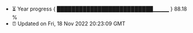 - ⏳ Year progress { ██████████████████████████▁▁▁▁ } 88.18 %
- ⏰ Updated on Fri, 18 Nov 2022 20:23:09 GMT

